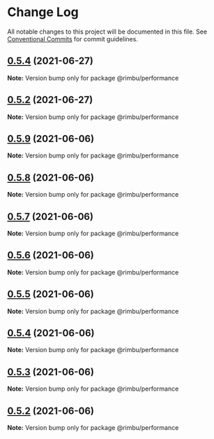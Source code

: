 # Change Log

All notable changes to this project will be documented in this file.
See [Conventional Commits](https://conventionalcommits.org) for commit guidelines.

## [0.5.4](https://github.com/rimbu-org/rimbu/compare/@rimbu/performance@0.5.9...@rimbu/performance@0.5.4) (2021-06-27)

**Note:** Version bump only for package @rimbu/performance





## [0.5.2](https://github.com/rimbu-org/rimbu/compare/@rimbu/performance@0.5.9...@rimbu/performance@0.5.2) (2021-06-27)

**Note:** Version bump only for package @rimbu/performance





## [0.5.9](https://github.com/rimbu-org/rimbu/compare/@rimbu/performance@0.5.8...@rimbu/performance@0.5.9) (2021-06-06)

**Note:** Version bump only for package @rimbu/performance





## [0.5.8](https://github.com/rimbu-org/rimbu/compare/@rimbu/performance@0.5.7...@rimbu/performance@0.5.8) (2021-06-06)

**Note:** Version bump only for package @rimbu/performance





## [0.5.7](https://github.com/rimbu-org/rimbu/compare/@rimbu/performance@0.5.6...@rimbu/performance@0.5.7) (2021-06-06)

**Note:** Version bump only for package @rimbu/performance





## [0.5.6](https://github.com/rimbu-org/rimbu/compare/@rimbu/performance@0.5.5...@rimbu/performance@0.5.6) (2021-06-06)

**Note:** Version bump only for package @rimbu/performance





## [0.5.5](https://github.com/rimbu-org/rimbu/compare/@rimbu/performance@0.5.4...@rimbu/performance@0.5.5) (2021-06-06)

**Note:** Version bump only for package @rimbu/performance





## [0.5.4](https://github.com/rimbu-org/rimbu/compare/@rimbu/performance@0.5.3...@rimbu/performance@0.5.4) (2021-06-06)

**Note:** Version bump only for package @rimbu/performance





## [0.5.3](https://github.com/rimbu-org/rimbu/compare/@rimbu/performance@0.5.2...@rimbu/performance@0.5.3) (2021-06-06)

**Note:** Version bump only for package @rimbu/performance





## [0.5.2](https://github.com/rimbu-org/rimbu/compare/@rimbu/performance@0.5.1...@rimbu/performance@0.5.2) (2021-06-06)

**Note:** Version bump only for package @rimbu/performance
